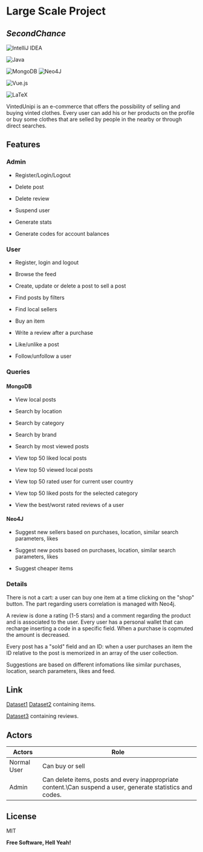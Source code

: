 # Large Scale Project
## _SecondChance_

![IntelliJ IDEA](https://img.shields.io/badge/IntelliJIDEA-000000.svg?style=for-the-badge&logo=intellij-idea&logoColor=white) 

![Java](https://img.shields.io/badge/java-%23ED8B00.svg?style=for-the-badge&logo=java&logoColor=white) 

![MongoDB](https://img.shields.io/badge/MongoDB-%234ea94b.svg?style=for-the-badge&logo=mongodb&logoColor=white)
![Neo4J](https://img.shields.io/badge/Neo4j-008CC1?style=for-the-badge&logo=neo4j&logoColor=white) 

![Vue.js](https://img.shields.io/badge/vuejs-%2335495e.svg?style=for-the-badge&logo=vuedotjs&logoColor=%234FC08D)

![LaTeX](https://img.shields.io/badge/latex-%23008080.svg?style=for-the-badge&logo=latex&logoColor=white)

VintedUnipi is an e-commerce that offers the possibility of selling and buying vinted clothes.
Every user can add his or her products on the profile or buy some clothes that are selled by people in the nearby or through direct searches. 

## Features

### Admin

- Register/Login/Logout

- Delete post

- Delete review

- Suspend user

- Generate stats

- Generate codes for account balances

### User

- Register, login and logout

- Browse the feed

- Create, update or delete a post to sell a post

- Find posts by filters

- Find local sellers

- Buy an item

- Write a review after a purchase

- Like/unlike a post

- Follow/unfollow a user

 ### Queries
 
 #### MongoDB
 
- View local posts

- Search by location

- Search by category

- Search by brand

- Search by most viewed posts

- View top 50 liked local posts 

- View top 50 viewed local posts

- View top 50 rated user for current user country

- View top 50 liked posts for the selected category

- View the best/worst rated reviews of a user
 
 #### Neo4J
 
- Suggest new sellers based on purchases, location, similar search parameters, likes

- Suggest new posts based on purchases, location, similar search parameters, likes

- Suggest cheaper items

### Details

There is not a cart: a user can buy one item at a time clicking on the "shop" button.
The part regarding users correlation is managed with Neo4j.

A review is done a rating (1-5 stars) and a comment regarding the product and is associated to the user.
Every user has a personal wallet that can recharge inserting a code in a specific field.
When a purchase is copmuted the amount is decreased.

Every post has a "sold" field and an ID: when a user purchases an item the ID relative to the post is memorized in an array of the user collection.

Suggestions are based on different infomations like similar purchases, location, search parameters, likes and feed.

## Link

[Dataset1] [Dataset2] containing items.

[Dataset3] containing reviews.

## Actors

Actors  | Role
------------- | -------------
Normal User  | Can buy or sell
Admin | Can delete items, posts and every inappropriate content.\Can suspend a user, generate statistics and codes.

## License

MIT

**Free Software, Hell Yeah!**

[//]: # (These are reference links used in the body of this note and get stripped out when the markdown processor does its job. There is no need to format nicely because it shouldn't be seen. Thanks SO - http://stackoverflow.com/questions/4823468/store-comments-in-markdown-syntax)

   [Dataset1]: <https://www.kaggle.com/agrigorev/clothing-dataset-full>
      
   [Dataset2]: <https://data.world/jfreex/products-catalog-from-newchiccom>
   
   [Dataset3]: <https://www.kaggle.com/asmaoueslati/womensclothingecommerce>

   
 
